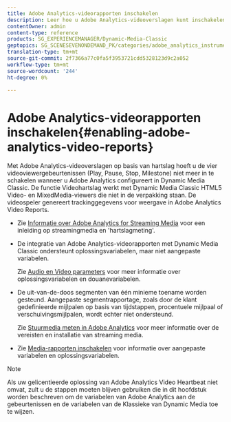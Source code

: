 ```yaml
---
title: Adobe Analytics-videorapporten inschakelen
description: Leer hoe u Adobe Analytics-videoverslagen kunt inschakelen.
contentOwner: admin
content-type: reference
products: SG_EXPERIENCEMANAGER/Dynamic-Media-Classic
geptopics: SG_SCENESEVENONDEMAND_PK/categories/adobe_analytics_instrumentation_kit
translation-type: tm+mt
source-git-commit: 2f7366a77c0fa5f3953721cdd5328123d9c2a052
workflow-type: tm+mt
source-wordcount: '244'
ht-degree: 0%

---
```



# Adobe Analytics-videorapporten inschakelen{#enabling-adobe-analytics-video-reports}

Met Adobe Analytics-videoverslagen op basis van hartslag hoeft u de vier videoviewergebeurtenissen (Play, Pause, Stop, Milestone) niet meer in te schakelen wanneer u Adobe Analytics configureert in Dynamic Media Classic. De functie Videohartslag werkt met Dynamic Media Classic HTML5 Video- en MixedMedia-viewers die niet in de verpakking staan. De videospeler genereert trackinggegevens voor weergave in Adobe Analytics Video Reports.

* Zie [Informatie over Adobe Analytics for Streaming Media](https://experienceleague.adobe.com/docs/media-analytics/using/media-overview.html#about-adobe-analytics-for-streaming-media) voor een inleiding op streamingmedia en &#39;hartslagmeting&#39;.

* De integratie van Adobe Analytics-videorapporten met Dynamic Media Classic ondersteunt oplossingsvariabelen, maar niet aangepaste variabelen.

   Zie [Audio en Video parameters](https://experienceleague.adobe.com/docs/media-analytics/using/metrics-and-metadata/audio-video-parameters.html#metrics-and-metadata) voor meer informatie over oplossingsvariabelen en douanevariabelen.

* De uit-van-de-doos segmenten van één minieme toename worden gesteund. Aangepaste segmentrapportage, zoals door de klant gedefinieerde mijlpalen op basis van tijdstappen, procentuele mijlpaal of verschuivingsmijlpalen, wordt echter niet ondersteund.

   Zie [Stuurmedia meten in Adobe Analytics](https://experienceleague.adobe.com/docs/media-analytics/using/media-overview.html) voor meer informatie over de vereisten en installatie van streaming media.

* Zie [Media-rapporten inschakelen](https://experienceleague.adobe.com/docs/media-analytics/using/media-reports/media-reports-enable.html?lang=en#media-reports) voor informatie over aangepaste variabelen en oplossingsvariabelen.

>[!NOTE]
>
>Als uw gelicentieerde oplossing van Adobe Analytics Video Heartbeat niet omvat, zult u de stappen moeten blijven gebruiken die in dit hoofdstuk worden beschreven om de variabelen van Adobe Analytics aan de gebeurtenissen en de variabelen van de Klassieke van Dynamic Media toe te wijzen.

